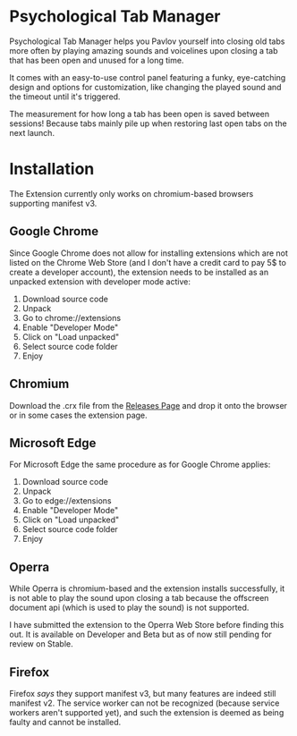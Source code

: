 # Psychological Tab Manager
Psychological Tab Manager helps you Pavlov yourself into closing old tabs more often by playing amazing sounds and voicelines 
upon closing a tab that has been open and unused for a long time. 

It comes with an easy-to-use control panel featuring a funky, eye-catching design and options for customization, 
like changing the played sound and the timeout until it's triggered.

The measurement for how long a tab has been open is saved between sessions! 
Because tabs mainly pile up when restoring last open tabs on the next launch.

# Installation
The Extension currently only works on chromium-based browsers supporting manifest v3.
## Google Chrome
Since Google Chrome does not allow for installing extensions which are not listed on the Chrome Web Store (and I don't have a credit card to pay 5$ to create a developer account), 
the extension needs to be installed as an unpacked extension with developer mode active: 

1. Download source code
2. Unpack
3. Go to chrome://extensions
4. Enable "Developer Mode"
5. Click on "Load unpacked"
6. Select source code folder
7. Enjoy

## Chromium
Download the .crx file from the [Releases Page](https://github.com/Eiernase/NeverGonnaCloseATab/releases/) and drop it onto the browser or in some cases the extension page.

## Microsoft Edge
For Microsoft Edge the same procedure as for Google Chrome applies:

1. Download source code
2. Unpack
3. Go to edge://extensions
4. Enable "Developer Mode"
5. Click on "Load unpacked"
6. Select source code folder
7. Enjoy

## Operra
While Operra is chromium-based and the extension installs successfully, 
it is not able to play the sound upon closing a tab because the offscreen document api (which is used to play the sound) is not supported. 

I have submitted the extension to the Operra Web Store before finding this out. It is available on Developer and Beta but as of now still pending for review on Stable.

## Firefox
Firefox *says* they support manifest v3, but many features are indeed still manifest v2. The service worker can not be recognized (because service workers aren't supported yet), 
and such the extension is deemed as being faulty and cannot be installed.
